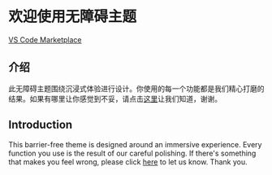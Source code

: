 # 欢迎使用无障碍主题

[VS Code Marketplace](https://marketplace.visualstudio.com/items?itemName=xbg.barrier-free-theme)

## 介绍

此无障碍主题围绕沉浸式体验进行设计。你使用的每一个功能都是我们精心打磨的结果。如果有哪里让你感觉到不妥，请点击[这里](https://github.com/xbg0/Barrier-Free-Theme/issues)让我们知道，谢谢。

## Introduction

This barrier-free theme is designed around an immersive experience. Every function you use is the result of our careful polishing. If there's something that makes you feel wrong, please click [here](https://github.com/xbg0/Barrier-Free-Theme/issues) to let us know. Thank you.
